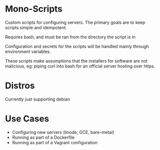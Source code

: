 # Mono-Scripts

Custom scripts for configuring servers. The primary goals are to keep scripts simple and idempotent.

Requires bash, and must be ran from the directory the script is in

Configuration and secrets for the scripts will be handled mainly through environment variables.

These scripts make assumptions that the installers for software are not malicious,
eg: piping curl into bash for an official server hosting over https.

# Distros

Currently just supporting debian

# Use Cases

- Configuring new servers (linode, GCE, bare-metal)
- Running as part of a Dockerfile
- Running as part of a Vagrant configuration